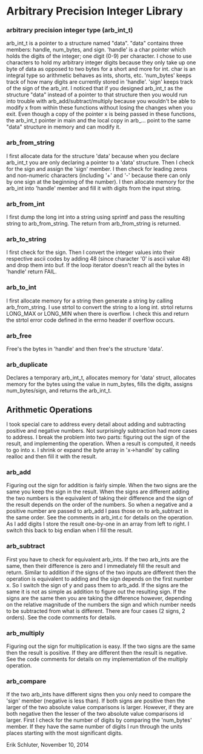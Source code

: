# Arbitrary Precision Integer Library

### arbitrary precision integer type (arb_int_t)
	
arb_int_t is a pointer to a structure named "data". "data" contains three members: handle, num_bytes, and sign. 'handle' is a char pointer which holds the digits of the integer; one digit (0-9) per character. I chose to use characters to hold my arbitrary integer digits because they only take up one byte of data as opposed to two bytes for a short and more for int. char is an integral type so arithmetic behaves as ints, shorts, etc. 'num_bytes' keeps track of how many digits are currently stored in 'handle'. 'sign' keeps track of the sign of the arb_int. I noticed that if you designed arb_int_t as the structure "data" instead of a pointer to that structure then you would run into trouble with arb_add/subtract/multiply because you wouldn't be able to modify x from within these functions without losing the changes when you exit. Even though a copy of the pointer x is being passed in these functions, the arb_int_t pointer in main and the local copy in arb_... point to the same "data" structure in memory and can modify it.

### arb_from_string
		
I first allocate data for the structure 'data' because when you declare arb_int_t you are only declaring a pointer to a 'data' structure. Then I check for the sign and assign the 'sign' member. I then check for leading zeros and  non-numeric characters (including '+' and '-' because there can only by one sign at the beginning of the number). I then allocate memory for the arb_int into 'handle' member and fill it with digits from the input string.

### arb_from_int

I first dump the long int into a string using sprintf and pass the resulting string to arb_from_string. The return from arb_from_string is returned.

### arb_to_string

I first check for the sign. Then I convert the integer values into their respective ascii codes by adding 48 (since character '0' is ascii value 48) and  drop them into buf. If the loop iterator doesn't reach all the bytes in 'handle' return FAIL.

### arb_to_int

I first allocate memory for a string then generate a string by calling arb_from_string. I use strtol to convert the string to a long int. strtol returns LONG_MAX or LONG_MIN when there is overflow. I check this and return the strtol error code defined in the errno header if overflow occurs.

### arb_free

Free's the bytes in 'handle' and then free's the structure 'data'.

### arb_duplicate

Declares a temporary arb_int_t, allocates memory for 'data' struct, allocates memory for the bytes using the value in num_bytes, fills the digits, assigns num_bytes/sign, and returns the arb_int_t.

## Arithmetic Operations

I took special care to address every detail about adding and subtracting positive and negative numbers. Not surprisingly subtraction had more cases to address. I break the problem into two parts: figuring out the sign of the result, and implementing the operation. When a result is computed, it needs to go into x. I shrink or expand the byte array in 'x->handle' by calling realloc and then fill it with the result.

### arb_add

Figuring out the sign for addition is fairly simple. When the two signs are the same you keep the sign in the result. When the signs are different adding the two numbers is the equivalent of taking their difference and the sign of the result depends on the order of the numbers. So when a negative and a positive number are passed to arb_add I pass those on to arb_subtract in the same order. See the comments in arb_int.c for details on the operation. As I add digits I store the result one-by-one in an array from left to right. I switch this back to big endian when I fill the result.

### arb_subtract

First you have to check for equivalent arb_ints. If the two arb_ints are the same, then their difference is zero and I immediately fill the result and return. Similar to addition if the signs of the two inputs are different then the operation is equivalent to adding and the sign depends on the first number x. So I switch the sign of y and pass them to arb_add. If the signs are the same it is not as simple as addition to figure out the resulting sign. If the signs are the same then you are taking the difference however, depending on the relative magnitude of the numbers the sign and which number needs to be subtracted from what is different. There are four cases (2 signs, 2 orders). See the code comments for details.

### arb_multiply

Figuring out the sign for multiplication is easy. If the two signs are the same then the result is positive. If they are different then the result is negative. See the code comments for details on my implementation of the multiply operation.

### arb_compare

If the two arb_ints have different signs then you only need to compare the 'sign' member (negative is less than). If both signs are positive then the larger of the two absolute value comparisons is larger. However, if they are both negative then the lesser of the two absolute value comparisons id larger. First I check for the number of digits by comparing the 'num_bytes' member. If they have the same number of digits I run through the units places starting with the most significant digits.

Erik Schluter,
November 10, 2014
